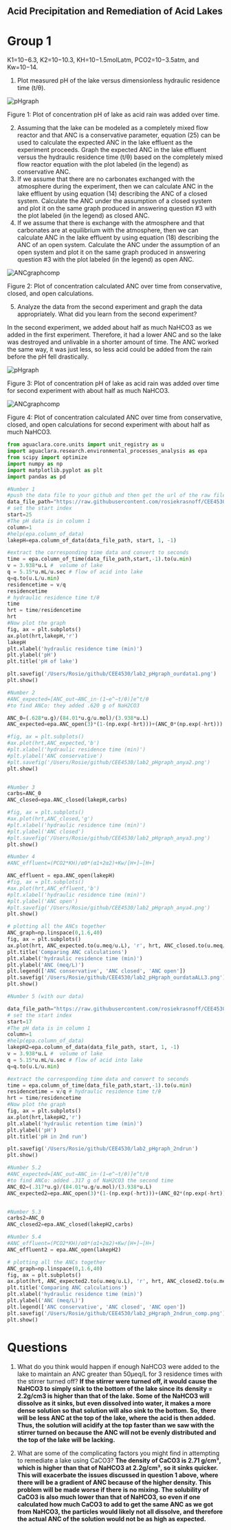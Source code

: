 ## Acid Precipitation and Remediation of Acid Lakes

# Group 1

K1=10−6.3, K2=10−10.3, KH=10−1.5molLatm, PCO2=10−3.5atm, and Kw=10−14.

1. Plot measured pH of the lake versus dimensionless hydraulic residence time (t/θ).

![pHgraph](https://github.com/rosiekrasnoff/CEE4530/blob/master/lab2_pHgraph_ourdata1.png?raw=true)

Figure 1: Plot of concentration pH of lake as acid rain was added over time.

2. Assuming that the lake can be modeled as a completely mixed flow reactor and that ANC is a conservative parameter, equation (25) can be used to calculate the expected ANC in the lake effluent as the experiment proceeds. Graph the expected ANC in the lake effluent versus the hydraulic residence time (t/θ) based on the completely mixed flow reactor equation with the plot labeled (in the legend) as conservative ANC.
3. If we assume that there are no carbonates exchanged with the atmosphere during the experiment, then we can calculate ANC in the lake effluent by using equation (14) describing the ANC of a closed system. Calculate the ANC under the assumption of a closed system and plot it on the same graph produced in answering question #3 with the plot labeled (in the legend) as closed ANC.
4. If we assume that there is exchange with the atmosphere and that carbonates are at equilibrium with the atmosphere, then we can calculate ANC in the lake effluent by using equation (18) describing the ANC of an open system. Calculate the ANC under the assumption of an open system and plot it on the same graph produced in answering question #3 with the plot labeled (in the legend) as open ANC.

![ANCgraphcomp](https://github.com/rosiekrasnoff/CEE4530/blob/master/lab2_pHgraph_ourdataALL3.png?raw=true)

Figure 2: Plot of concentration calculated ANC over time from conservative, closed, and open calculations.


5. Analyze the data from the second experiment and graph the data appropriately. What did you learn from the second experiment?

In the second experiment, we added about half as much NaHCO3 as we added in the first experiment. Therefore, it had a lower ANC and so the lake was destroyed and unlivable in a shorter amount of time. The ANC worked the same way, it was just less, so less acid could be added from the rain before the pH fell drastically.

![pHgraph](https://github.com/rosiekrasnoff/CEE4530/blob/master/lab2_pHgraph_2ndrun.png?raw=true)

Figure 3: Plot of concentration pH of lake as acid rain was added over time for second experiment with about half as much NaHCO3.

![ANCgraphcomp](https://github.com/rosiekrasnoff/CEE4530/blob/master/lab2_pHgraph_2ndrun_comp.png?raw=true)

Figure 4: Plot of concentration calculated ANC over time from conservative, closed, and open calculations for second experiment with about half as much NaHCO3.


```python
from aguaclara.core.units import unit_registry as u
import aguaclara.research.environmental_processes_analysis as epa
from scipy import optimize
import numpy as np
import matplotlib.pyplot as plt
import pandas as pd

#Number 1
#push the data file to your github and then get the url of the raw file.
data_file_path="https://raw.githubusercontent.com/rosiekrasnoff/CEE4530/master/Lab_2_Acid_Rain.xls"
# set the start index
start=25
#The pH data is in column 1
column=1
#help(epa.column_of_data)
lakepH=epa.column_of_data(data_file_path, start, 1, -1)

#extract the corresponding time data and convert to seconds
time = epa.column_of_time(data_file_path,start,-1).to(u.min)
v = 3.938*u.L #  volume of lake
q = 5.15*u.mL/u.sec # flow of acid into lake
q=q.to(u.L/u.min)
residencetime = v/q
residencetime
# hydraulic residence time t/θ
time
hrt = time/residencetime
hrt
#Now plot the graph
fig, ax = plt.subplots()
ax.plot(hrt,lakepH,'r')
lakepH
plt.xlabel('hydraulic residence time (min)')
plt.ylabel('pH')
plt.title('pH of lake')

plt.savefig('/Users/Rosie/github/CEE4530/lab2_pHgraph_ourdata1.png')
plt.show()

#Number 2
#ANC_expected=[ANC_out−ANC_in⋅(1−e^−t/θ)]e^t/θ
#to find ANCo: they added .620 g of NaH2CO3

ANC_0=(.628*u.g)/(84.01*u.g/u.mol)/(3.938*u.L)
ANC_expected=epa.ANC_open(3)*(1-(np.exp(-hrt)))+(ANC_0*(np.exp(-hrt)))

#fig, ax = plt.subplots()
#ax.plot(hrt,ANC_expected,'b')
#plt.xlabel('hydraulic residence time (min)')
#plt.ylabel('ANC conservative')
#plt.savefig('/Users/Rosie/github/CEE4530/lab2_pHgraph_anya2.png')
plt.show()


#Number 3
carbs=ANC_0
ANC_closed=epa.ANC_closed(lakepH,carbs)

#fig, ax = plt.subplots()
#ax.plot(hrt,ANC_closed,'g')
#plt.xlabel('hydraulic residence time (min)')
#plt.ylabel('ANC closed')
#plt.savefig('/Users/Rosie/github/CEE4530/lab2_pHgraph_anya3.png')
plt.show()

#Number 4
#ANC_effluent=(PCO2*KH)/α0*(α1+2α2)+Kw/[H+]−[H+]

ANC_effluent = epa.ANC_open(lakepH)
#fig, ax = plt.subplots()
#ax.plot(hrt,ANC_effluent,'b')
#plt.xlabel('hydraulic residence time (min)')
#plt.ylabel('ANC open')
#plt.savefig('/Users/Rosie/github/CEE4530/lab2_pHgraph_anya4.png')
plt.show()

# plotting all the ANCs together
ANC_graph=np.linspace(0,1.6,40)
fig, ax = plt.subplots()
ax.plot(hrt, ANC_expected.to(u.meq/u.L), 'r', hrt, ANC_closed.to(u.meq/u.L), 'g', hrt, ANC_effluent.to(u.meq/u.L), 'b')
plt.title('Comparing ANC calculations')
plt.xlabel('hydraulic residence time (min)')
plt.ylabel('ANC (meq/L)')
plt.legend(['ANC conservative', 'ANC closed', 'ANC open'])
plt.savefig('/Users/Rosie/github/CEE4530/lab2_pHgraph_ourdataALL3.png')
plt.show()

#Number 5 (with our data)

data_file_path="https://raw.githubusercontent.com/rosiekrasnoff/CEE4530/master/Lab_2_Acid_rain_with_half_ANC.xls"
# set the start index
start=17
#The pH data is in column 1
column=1
#help(epa.column_of_data)
lakepH2=epa.column_of_data(data_file_path, start, 1, -1)
v = 3.938*u.L #  volume of lake
q = 5.15*u.mL/u.sec # flow of acid into lake
q=q.to(u.L/u.min)

#extract the corresponding time data and convert to seconds
time = epa.column_of_time(data_file_path,start,-1).to(u.min)
residencetime = v/q # hydraulic residence time t/θ
hrt = time/residencetime
#Now plot the graph
fig, ax = plt.subplots()
ax.plot(hrt,lakepH2,'r')
plt.xlabel('hydraulic retention time (min)')
plt.ylabel('pH')
plt.title('pH in 2nd run')

plt.savefig('/Users/Rosie/github/CEE4530/lab2_pHgraph_2ndrun')
plt.show()

#Number 5.2
#ANC_expected=[ANC_out−ANC_in⋅(1−e^−t/θ)]e^t/θ
#to find ANCo: added .317 g of NaH2CO3 the second time
ANC_02=(.317*u.g)/(84.01*u.g/u.mol)/(3.938*u.L)
ANC_expected2=epa.ANC_open(3)*(1-(np.exp(-hrt)))+(ANC_02*(np.exp(-hrt)))


#Number 5.3
carbs2=ANC_0
ANC_closed2=epa.ANC_closed(lakepH2,carbs)

#Number 5.4
#ANC_effluent=(PCO2*KH)/α0*(α1+2α2)+Kw/[H+]−[H+]
ANC_effluent2 = epa.ANC_open(lakepH2)

# plotting all the ANCs together
ANC_graph=np.linspace(0,1.6,40)
fig, ax = plt.subplots()
ax.plot(hrt, ANC_expected2.to(u.meq/u.L), 'r', hrt, ANC_closed2.to(u.meq/u.L), 'g', hrt, ANC_effluent2.to(u.meq/u.L), 'b')
plt.title('Comparing ANC calculations')
plt.xlabel('hydraulic residence time (min)')
plt.ylabel('ANC (meq/L)')
plt.legend(['ANC conservative', 'ANC closed', 'ANC open'])
plt.savefig('/Users/Rosie/github/CEE4530/lab2_pHgraph_2ndrun_comp.png')
plt.show()


```
# Questions
1. What do you think would happen if enough NaHCO3 were added to the lake to maintain an ANC greater than 50μeq/L for 3 residence times with the stirrer turned off?
**If the stirrer were turned off, it would cause the NaHCO3 to simply sink to the bottom of the lake since its density = 2.2g/cm3 is higher than that of the lake. Some of the NaHCO3 will dissolve as it sinks, but even dissolved into water, it makes a more dense solution so that solution will also sink to the bottom. So, there will be less ANC at the top of the lake, where the acid is then added. Thus, the solution will acidify at the top faster than we saw with the stirrer turned on because the ANC will not be evenly distributed and the top of the lake will be lacking.**

2. What are some of the complicating factors you might find in attempting to remediate a lake using CaCO3?
**The density of CaCO3 is 2.71 g/cm³, which is higher than that of NaHCO3 at 2.2g/cm³, so it sinks quicker. This will exacerbate the issues discussed in question 1 above, where there will be a gradient of ANC because of the higher density. This problem will be made worse if there is no mixing. The solubility of CaCO3 is also much lower than that of NaHCO3, so even if one calculated how much CaCO3 to add to get the same ANC as we got from NaHCO3, the particles would likely not all dissolve, and therefore the actual ANC of the solution would not be as high as expected.**
